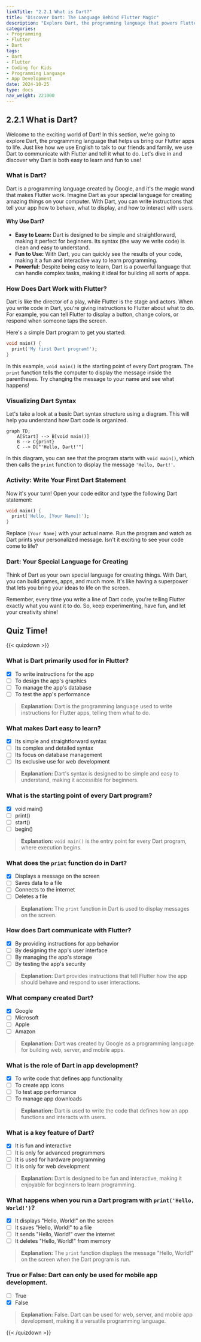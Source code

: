 ```yaml
---
linkTitle: "2.2.1 What is Dart?"
title: "Discover Dart: The Language Behind Flutter Magic"
description: "Explore Dart, the programming language that powers Flutter, and learn how it helps create amazing apps. Perfect for young coders!"
categories:
- Programming
- Flutter
- Dart
tags:
- Dart
- Flutter
- Coding for Kids
- Programming Language
- App Development
date: 2024-10-25
type: docs
nav_weight: 221000
---
```


## 2.2.1 What is Dart?

Welcome to the exciting world of Dart! In this section, we're going to explore Dart, the programming language that helps us bring our Flutter apps to life. Just like how we use English to talk to our friends and family, we use Dart to communicate with Flutter and tell it what to do. Let's dive in and discover why Dart is both easy to learn and fun to use!

### What is Dart?

Dart is a programming language created by Google, and it's the magic wand that makes Flutter work. Imagine Dart as your special language for creating amazing things on your computer. With Dart, you can write instructions that tell your app how to behave, what to display, and how to interact with users.

#### Why Use Dart?

- **Easy to Learn:** Dart is designed to be simple and straightforward, making it perfect for beginners. Its syntax (the way we write code) is clean and easy to understand.
- **Fun to Use:** With Dart, you can quickly see the results of your code, making it a fun and interactive way to learn programming.
- **Powerful:** Despite being easy to learn, Dart is a powerful language that can handle complex tasks, making it ideal for building all sorts of apps.

### How Does Dart Work with Flutter?

Dart is like the director of a play, while Flutter is the stage and actors. When you write code in Dart, you're giving instructions to Flutter about what to do. For example, you can tell Flutter to display a button, change colors, or respond when someone taps the screen.

Here's a simple Dart program to get you started:

```dart
void main() {
  print('My first Dart program!');
}
```

In this example, `void main()` is the starting point of every Dart program. The `print` function tells the computer to display the message inside the parentheses. Try changing the message to your name and see what happens!

### Visualizing Dart Syntax

Let's take a look at a basic Dart syntax structure using a diagram. This will help you understand how Dart code is organized.

```mermaid
graph TD;
    A[Start] --> B[void main()]
    B --> C{print}
    C --> D["'Hello, Dart!'"]
```

In this diagram, you can see that the program starts with `void main()`, which then calls the `print` function to display the message `'Hello, Dart!'`.

### Activity: Write Your First Dart Statement

Now it's your turn! Open your code editor and type the following Dart statement:

```dart
void main() {
  print('Hello, [Your Name]!');
}
```

Replace `[Your Name]` with your actual name. Run the program and watch as Dart prints your personalized message. Isn't it exciting to see your code come to life?

### Dart: Your Special Language for Creating

Think of Dart as your own special language for creating things. With Dart, you can build games, apps, and much more. It's like having a superpower that lets you bring your ideas to life on the screen.

Remember, every time you write a line of Dart code, you're telling Flutter exactly what you want it to do. So, keep experimenting, have fun, and let your creativity shine!

## Quiz Time!

{{< quizdown >}}

### What is Dart primarily used for in Flutter?

- [x] To write instructions for the app
- [ ] To design the app's graphics
- [ ] To manage the app's database
- [ ] To test the app's performance

> **Explanation:** Dart is the programming language used to write instructions for Flutter apps, telling them what to do.

### What makes Dart easy to learn?

- [x] Its simple and straightforward syntax
- [ ] Its complex and detailed syntax
- [ ] Its focus on database management
- [ ] Its exclusive use for web development

> **Explanation:** Dart's syntax is designed to be simple and easy to understand, making it accessible for beginners.

### What is the starting point of every Dart program?

- [x] void main()
- [ ] print()
- [ ] start()
- [ ] begin()

> **Explanation:** `void main()` is the entry point for every Dart program, where execution begins.

### What does the `print` function do in Dart?

- [x] Displays a message on the screen
- [ ] Saves data to a file
- [ ] Connects to the internet
- [ ] Deletes a file

> **Explanation:** The `print` function in Dart is used to display messages on the screen.

### How does Dart communicate with Flutter?

- [x] By providing instructions for app behavior
- [ ] By designing the app's user interface
- [ ] By managing the app's storage
- [ ] By testing the app's security

> **Explanation:** Dart provides instructions that tell Flutter how the app should behave and respond to user interactions.

### What company created Dart?

- [x] Google
- [ ] Microsoft
- [ ] Apple
- [ ] Amazon

> **Explanation:** Dart was created by Google as a programming language for building web, server, and mobile apps.

### What is the role of Dart in app development?

- [x] To write code that defines app functionality
- [ ] To create app icons
- [ ] To test app performance
- [ ] To manage app downloads

> **Explanation:** Dart is used to write the code that defines how an app functions and interacts with users.

### What is a key feature of Dart?

- [x] It is fun and interactive
- [ ] It is only for advanced programmers
- [ ] It is used for hardware programming
- [ ] It is only for web development

> **Explanation:** Dart is designed to be fun and interactive, making it enjoyable for beginners to learn programming.

### What happens when you run a Dart program with `print('Hello, World!')`?

- [x] It displays "Hello, World!" on the screen
- [ ] It saves "Hello, World!" to a file
- [ ] It sends "Hello, World!" over the internet
- [ ] It deletes "Hello, World!" from memory

> **Explanation:** The `print` function displays the message "Hello, World!" on the screen when the Dart program is run.

### True or False: Dart can only be used for mobile app development.

- [ ] True
- [x] False

> **Explanation:** False. Dart can be used for web, server, and mobile app development, making it a versatile programming language.

{{< /quizdown >}}
